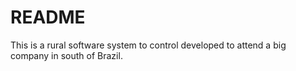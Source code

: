 # README

This is a rural software system to control developed to attend a big company in south of Brazil.

